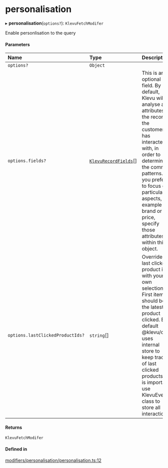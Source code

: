 # personalisation
      
▸ **personalisation**(`options?`): `KlevuFetchModifer`

Enable personlisation to the query

#### Parameters

| Name | Type | Description |
| :------ | :------ | :------ |
| `options?` | `Object` |  |
| `options.fields?` | [`KlevuRecordFields`](klevurecordfields.md)[] | This is an optional field. By default, Klevu will analyse all attributes of the records the customer has interacted with, in order to determine the common patterns. If you prefer to focus on particular aspects, for example brand or price, specify those attributes within this object. |
| `options.lastClickedProductIds?` | `string`[] | Override last clicked product id's with your own selection. First item should be the latest product clicked. By default @klevu/core uses internal store to keep track of last clicked products. It is important use KlevuEvent class to store all interactions. |

#### Returns

`KlevuFetchModifer`

#### Defined in

[modifiers/personalisation/personalisation.ts:12](https://github.com/klevultd/frontend-sdk/blob/1b37b18/packages/klevu-core/src/modifiers/personalisation/personalisation.ts#L12)


